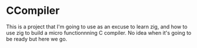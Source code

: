 # CCompiler

This is a project that I'm going to use as an excuse to learn zig, and how to use zig to build a micro functionnning C compiler. No idea when it's going to be ready but here we go.
